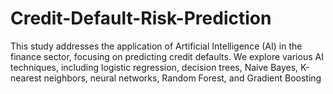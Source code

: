 # Credit-Default-Risk-Prediction
This study addresses the application of Artificial Intelligence (AI) in the finance sector, focusing on predicting credit defaults. We explore various AI techniques, including logistic regression, decision trees, Naive Bayes, K-nearest neighbors, neural networks, Random Forest, and Gradient Boosting
